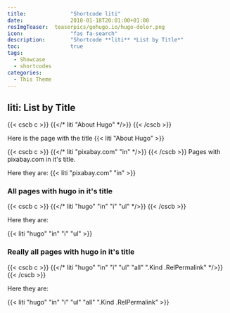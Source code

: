 ```yaml
---
title:              "Shortcode liti"
date:               2018-01-18T20:01:00+01:00
resImgTeaser:  teaserpics/gohugo.io/hugo-dolor.png
icon:               "fas fa-search"
description:        "Shortcode **liti** *List by Title*"
toc:                true
tags:
  - Showcase
  - shortcodes
categories:
  - This Theme
---
```



## liti: List by Title

{{< cscb c >}}
{{</* liti "About Hugo" */>}}
{{< /cscb >}}

Here is the page with the title {{< liti "About Hugo" >}}



{{< cscb c >}}
{{</* liti "pixabay.com" "in" */>}}
{{< /cscb >}}
Pages with pixabay.com in it's title. 

Here they are: {{< liti "pixabay.com" "in" >}}
 


### All pages with hugo in it's title

{{< cscb c >}}
{{</* liti "hugo" "in" "i" "ul" */>}}
{{< /cscb >}}

Here they are: 

{{< liti "hugo" "in" "i" "ul" >}}



### Really all pages with hugo in it's title

{{< cscb c >}}
{{</* liti "hugo" "in" "i" "ul" "all" ".Kind .RelPermalink" */>}}
{{< /cscb >}}

Here they are: 

{{< liti "hugo" "in" "i" "ul" "all" ".Kind .RelPermalink" >}}

